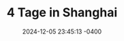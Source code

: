 ---
layout: post
title: "4 Tage in Shanghai"
date: 2024-12-05 23:45:13 -0400
background: '/img/posts/kamakura/08.jpeg'
---